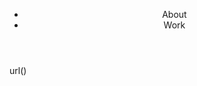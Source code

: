 <!DOCTYPE html>
<html>
  <head>
    <link href="css/index.css" rel="stylesheet" type="text/css">
  </head>
  <body>
    <header class="navigation">
      <div class="inline-block">
        <ul>
          <li>About</li>
          <li>Work</li>
        </ul>
      </div>
    </header>
    <section class="heroImg">
      <img>url()
  </body>
</html>
